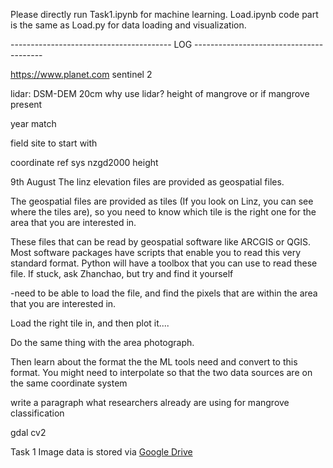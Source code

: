 Please directly run Task1.ipynb for machine learning. 
Load.ipynb code part is the same as Load.py for data loading and visualization.

---------------------------------------- LOG ----------------------------------------

https://www.planet.com
sentinel 2

lidar: DSM-DEM 20cm 
why use lidar? height of mangrove or if mangrove present

year match

field site to start with

coordinate ref sys
nzgd2000 height


9th August
The linz elevation files are provided as geospatial files.

The geospatial files are provided as tiles (If you look on Linz, you can see where the tiles are), so you need to know which tile is the right one for the area that you are interested in.


These files that can be read by geospatial software like ARCGIS or QGIS. Most software packages have scripts that enable you to read this very standard format. Python will have a toolbox that you can use to read these file. If stuck, ask Zhanchao, but try and find it yourself

-need to be able to load the file, and find the pixels that are within the area that you are interested in.

Load the right tile in, and then plot it....

Do the same thing with the area photograph.

Then learn about the format the the ML tools need and convert to this format. You might need to interpolate so that the two data sources are on the same coordinate system

write a paragraph what researchers already are using for mangrove classification

gdal cv2

Task 1 Image data is stored via [Google Drive](https://drive.google.com/drive/folders/14RzZ7dlkfxtTD5ggnABanWYEy_S7lNPw?usp=sharing)
